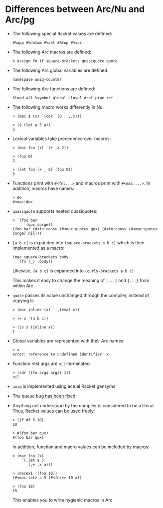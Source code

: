 Differences between Arc/Nu and Arc/pg
=====================================

  * The following special Racket values are defined:

        #%app #%datum #%set #%top #%var

  * The following Arc macros are defined:

        % assign fn if square-brackets quasiquote quote

  * The following Arc global variables are defined:

        namespace uniq-counter

  * The following Arc functions are defined:

        %load-all %symbol-global close1 dref pipe ref

  * The following macro works differently in Nu:

        > (mac $ (x) `(cdr `(0 . ,,x)))

        > ($ (let a 5 a))
        5

  * Lexical variables take precedence over macros:

        > (mac foo (x) `(+ ,x 2))

        > (foo 0)
        2

        > (let foo [+ _ 5] (foo 0))
        5

  * Functions print with `#<fn:...>` and macros print with `#<mac:...>`. In
    addition, macros have names:

        > do
        #<mac:do>

  * `quasiquote` supports nested quasiquotes:

        > `(foo bar
             `(qux corge))
        (foo bar (#<fn:cons> (#<mac:quote> qux) (#<fn:cons> (#<mac:quote> corge) nil)))

  * `[a b c]` is expanded into `(square-brackets a b c)` which is then
    implemented as a macro:

        (mac square-brackets body
          `(fn (_) ,body))

    Likewise, `{a b c}` is expanded into `(curly-brackets a b c)`

    This makes it easy to change the meaning of `[...]` and `{...}` from
    within Arc

  * `quote` passes its value unchanged through the compiler, instead of
    copying it:

        > (mac inline (x) `',(eval x))

        > (= x '(a b c))

        > (is x (inline x))
        t

  * Global variables are represented with their Arc names:

        > x
        error: reference to undefined identifier: x

  * Function rest args are `nil`-terminated:

        > (cdr ((fn args args) 1))
        nil

  * `uniq` is implemented using actual Racket gensyms

  * The queue bug [has been fixed](http://arclanguage.org/item?id=13616)

  * Anything not understood by the compiler is considered to be a literal.
    Thus, Racket values can be used freely:

        > (if #f 5 10)
        10

        > #(foo bar qux)
        #(foo bar qux)

    In addition, function and macro values can be included by macros:

        > (mac foo (x)
            `(,let a 5
               (,+ ,x a)))

        > (macex1 '(foo 10))
        (#<mac:let> a 5 (#<fn:+> 10 a))

        > (foo 10)
        15

    This enables you to write hygienic macros in Arc
